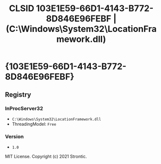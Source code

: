 ﻿---
title: "CLSID 103E1E59-66D1-4143-B772-8D846E96FEBF | (C:\\Windows\\System32\\LocationFramework.dll)"
excerpt: What is COM-Object CLSID 103E1E59-66D1-4143-B772-8D846E96FEBF?
---

# {103E1E59-66D1-4143-B772-8D846E96FEBF}


## Registry


### InProcServer32

* `C:\Windows\System32\LocationFramework.dll`
* ThreadingModel: `Free`

### Version

* `1.0`

MIT License. Copyright (c) 2021 Strontic.


